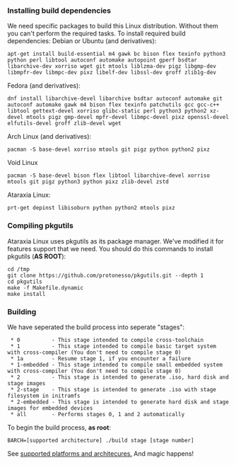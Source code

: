 ### Installing build dependencies
We need specific packages to build this Linux distribution. Without them you can't perform the required tasks. To install required build dependencies:
Debian or Ubuntu (and derivatives):
```
apt-get install build-essential m4 gawk bc bison flex texinfo python3 python perl libtool autoconf automake autopoint gperf bsdtar libarchive-dev xorriso wget git mtools liblzma-dev pigz libgmp-dev libmpfr-dev libmpc-dev pixz libelf-dev libssl-dev groff zlib1g-dev
```
Fedora (and derivatives):
```
dnf install libarchive-devel libarchive bsdtar autoconf automake git autoconf automake gawk m4 bison flex texinfo patchutils gcc gcc-c++ libtool gettext-devel xorriso glibc-static perl python3 python2 xz-devel mtools pigz gmp-devel mpfr-devel libmpc-devel pixz openssl-devel elfutils-devel groff zlib-devel wget
```
Arch Linux (and derivatives):
```
pacman -S base-devel xorriso mtools git pigz python python2 pixz
```
Void Linux
```
pacman -S base-devel bison flex libtool libarchive-devel xorriso mtools git pigz python3 python pixz zlib-devel zstd
```
Ataraxia Linux:
```
prt-get depinst libisoburn python python2 mtools pixz
```

### Compiling pkgutils
Ataraxia Linux uses pkgutils as its package manager. We've modified it for features support that we need. You should do this commands to install pkgutils (**AS ROOT**):
```
cd /tmp
git clone https://github.com/protonesso/pkgutils.git --depth 1
cd pkgutils
make -f Makefile.dynamic
make install
```

### Building
We have seperated the build process into seperate "stages":
```
 * 0          - This stage intended to compile cross-toolchain
 * 1          - This stage intended to compile basic target system with cross-compiler (You don't need to compile stage 0)
 * 1a         - Resume stage 1, if you encounter a failure 
 * 1-embedded - This stage intended to compile small embedded system with cross-compiler (You don't need to compile stage 0)
 * 2          - This stage is intended to generate .iso, hard disk and stage images
 * 2-stage    - This stage is intended to generate .iso with stage filesystem in initramfs
 * 2-embedded - This stage is intended to generate hard disk and stage images for embedded devices
 * all        - Performs stages 0, 1 and 2 automatically

```
To begin the build process, **as root**:
```
BARCH=[supported architecture] ./build stage [stage number]
```
See [supported platforms and architecures.](platforms.md)
And magic happens!
